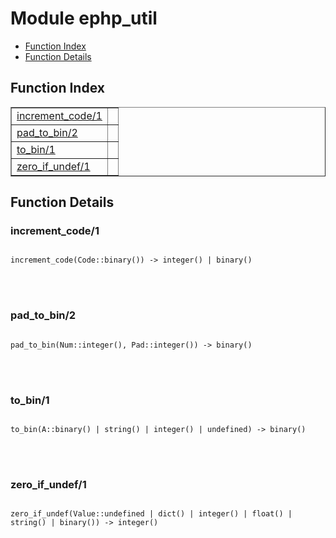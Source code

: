 

# Module ephp_util #
* [Function Index](#index)
* [Function Details](#functions)


<a name="index"></a>

## Function Index ##


<table width="100%" border="1" cellspacing="0" cellpadding="2" summary="function index"><tr><td valign="top"><a href="#increment_code-1">increment_code/1</a></td><td></td></tr><tr><td valign="top"><a href="#pad_to_bin-2">pad_to_bin/2</a></td><td></td></tr><tr><td valign="top"><a href="#to_bin-1">to_bin/1</a></td><td></td></tr><tr><td valign="top"><a href="#zero_if_undef-1">zero_if_undef/1</a></td><td></td></tr></table>


<a name="functions"></a>

## Function Details ##

<a name="increment_code-1"></a>

### increment_code/1 ###


<pre><code>
increment_code(Code::binary()) -&gt; integer() | binary()
</code></pre>

<br></br>



<a name="pad_to_bin-2"></a>

### pad_to_bin/2 ###


<pre><code>
pad_to_bin(Num::integer(), Pad::integer()) -&gt; binary()
</code></pre>

<br></br>



<a name="to_bin-1"></a>

### to_bin/1 ###


<pre><code>
to_bin(A::binary() | string() | integer() | undefined) -&gt; binary()
</code></pre>

<br></br>



<a name="zero_if_undef-1"></a>

### zero_if_undef/1 ###


<pre><code>
zero_if_undef(Value::undefined | dict() | integer() | float() | string() | binary()) -&gt; integer()
</code></pre>

<br></br>



